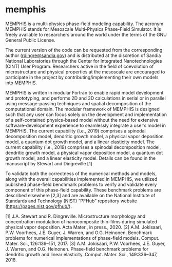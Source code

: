 # memphis
MEMPHIS is a multi-physics phase-field modeling capability. The acronym MEMPHIS stands for Mesoscale Multi-Physics Phase-Field Simulator. It is freely available to researchers around the world under the terms of the GNU General Public License.

The current version of the code can be requested from the corresponding author (rdingre@sandia.gov) and is distributed at the discretion of Sandia National Laboratories through the Center for Integrated Nanotechnologies (CINT) User Program. Researchers active in the field of coevolution of microstructure and physical properties at the mesoscale are encouraged to participate in the project by contributing/implementing their own models into MEMPHIS.

MEMPHIS is written in modular Fortran to enable rapid model development and prototyping, and performs 2D and 3D calculations in serial or in parallel using message-passing techniques and spatial decomposition of the computational domain. The modular framework of MEMPHIS is designed such that any user can focus solely on the development and implementation of a self-contained physics-based model without the need for extensive software-development experience to seamlessly integrate a user’s model in MEMPHIS. The current capability (i.e., 2019) comprises a spinodal decomposition model, dendritic growth model, a physical vapor deposition model, a quantum dot growth model, and a linear elasticity model. The current capability (i.e., 2019) comprises a spinodal decomposition model, dendritic growth model, a physical vapor deposition model, a quantum dot growth model, and a linear elasticity model. Details can be found in the manuscript by Stewart and Dingreville [1]

To validate both the correctness of the numerical methods and models, along with the overall capabilities implemented in MEMPHIS, we utilized published phase-field benchmark problems to verify and validate every component of this phase-field capability. These benchmark problems are described elsewhere [2,3] and are available on the National Institute of Standards and Technology (NIST) “PFHub” repository website (https://pages.nist.gov/pfhub/).

[1] J.A. Stewart and R. Dingreville. Microstructure morphology and concentration modulation of nanocomposite thin-films during simulated physical vapor deposition. Acta Mater., in press., 2020.
[2] A.M. Jokisaari, P.W. Voorhees, J.E. Guyer, J. Warren, and O.G. Heinonen. Benchmark problems for numerical implementations of phase-field models. Comput. Mater. Sci., 126:139–151, 2017.
[3] A.M. Jokisaari, P.W. Voorhees, J.E. Guyer, J. Warren, and O.G. Heinonen. Phase-field benchmark problems for dendritic growth and linear elasticity. Comput. Mater. Sci., 149:336–347, 2018.
